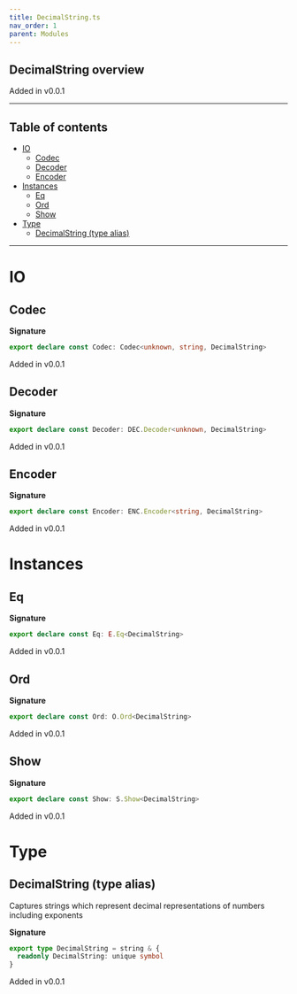 ```yaml
---
title: DecimalString.ts
nav_order: 1
parent: Modules
---
```


## DecimalString overview

Added in v0.0.1

---

<h2 class="text-delta">Table of contents</h2>

- [IO](#io)
  - [Codec](#codec)
  - [Decoder](#decoder)
  - [Encoder](#encoder)
- [Instances](#instances)
  - [Eq](#eq)
  - [Ord](#ord)
  - [Show](#show)
- [Type](#type)
  - [DecimalString (type alias)](#decimalstring-type-alias)

---

# IO

## Codec

**Signature**

```ts
export declare const Codec: Codec<unknown, string, DecimalString>
```

Added in v0.0.1

## Decoder

**Signature**

```ts
export declare const Decoder: DEC.Decoder<unknown, DecimalString>
```

Added in v0.0.1

## Encoder

**Signature**

```ts
export declare const Encoder: ENC.Encoder<string, DecimalString>
```

Added in v0.0.1

# Instances

## Eq

**Signature**

```ts
export declare const Eq: E.Eq<DecimalString>
```

Added in v0.0.1

## Ord

**Signature**

```ts
export declare const Ord: O.Ord<DecimalString>
```

Added in v0.0.1

## Show

**Signature**

```ts
export declare const Show: S.Show<DecimalString>
```

Added in v0.0.1

# Type

## DecimalString (type alias)

Captures strings which represent decimal representations of numbers including exponents

**Signature**

```ts
export type DecimalString = string & {
  readonly DecimalString: unique symbol
}
```

Added in v0.0.1
